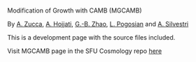 # 

Modification of Growth with CAMB (MGCAMB)

By [A. Zucca](https://www.sfu.ca/physics/people/profiles/azucca.html), [A. Hojjati](http://www.phas.ubc.ca/~ahojjati/index.html "Home.html"), [G.-B. Zhao](http://icosmology.info/), [L. Pogosian](http://www.sfu.ca/%7Elevon/) and [A. Silvestri](http://space.mit.edu/home/asilvest/Homepage.html)


This is a development page with the source files included. 

Visit MGCAMB page in the SFU Cosmology repo [here](https://github.com/sfu-cosmo/MGCAMB)  
